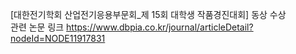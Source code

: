 [대한전기학회 산업전기응용부문회_제 15회 대학생 작품경진대회] 동상 수상 <br>
관련 논문 링크 https://www.dbpia.co.kr/journal/articleDetail?nodeId=NODE11917831
